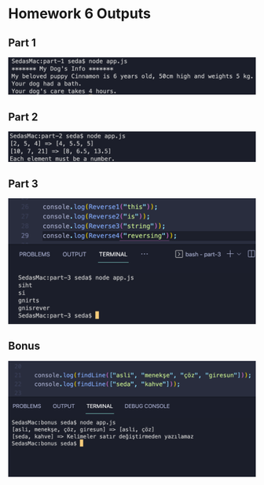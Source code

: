 # Homework 6 Outputs

## Part 1

![Part-1 Output](./img/part1-output.png)

## Part 2

![Part-2 Output](./img/part2-output.png)

## Part 3

![Part-3 Output](./img/part3-output.png)

## Bonus

![Bonus Output](./img/bonus-output.png)
